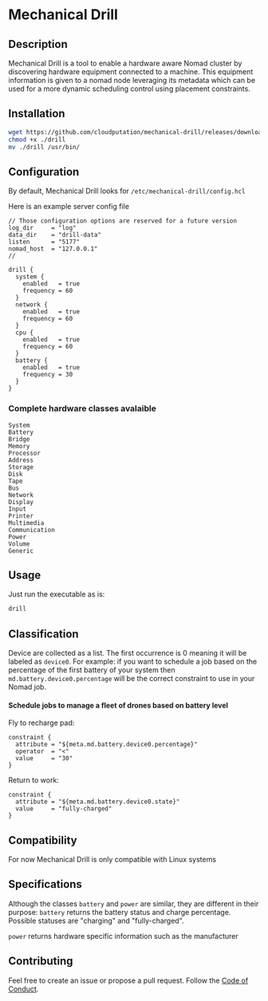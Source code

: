 # Mechanical Drill


## Description
Mechanical Drill is a tool to enable a hardware aware Nomad cluster by discovering hardware equipment connected to a machine. This equipment information is given to a nomad node leveraging its metadata which can be used for a more dynamic scheduling control using placement constraints.


## Installation
```bash
wget https://github.com/cloudputation/mechanical-drill/releases/download/${RELEASE}/mechanical-drill -O ./drill
chmod +x ./drill
mv ./drill /usr/bin/
```

## Configuration
By default, Mechanical Drill looks for `/etc/mechanical-drill/config.hcl`

Here is an example server config file
```hcl
// Those configuration options are reserved for a future version
log_dir     = "log"
data_dir    = "drill-data"
listen      = "5177"
nomad_host  = "127.0.0.1"
//

drill {
  system {
    enabled   = true
    frequency = 60
  }
  network {
    enabled   = true
    frequency = 60
  }
  cpu {
    enabled   = true
    frequency = 60
  }
  battery {
    enabled   = true
    frequency = 30
  }
}
```

### Complete hardware classes avalaible
`System`<br>
`Battery`<br>
`Bridge`<br>
`Memory`<br>
`Processor`<br>
`Address`<br>
`Storage`<br>
`Disk`<br>
`Tape`<br>
`Bus`<br>
`Network`<br>
`Display`<br>
`Input`<br>
`Printer`<br>
`Multimedia`<br>
`Communication`<br>
`Power`<br>
`Volume`<br>
`Generic`<br>


## Usage
Just run the executable as is:
```bash
drill
```

## Classification
Device are collected as a list. The first occurrence is 0 meaning it will be labeled as `device0`. For example: if you want to schedule a job based on the percentage of the first battery of your system then `md.battery.device0.percentage` will be the correct constraint to use in your Nomad job.

#### Schedule jobs to manage a fleet of drones based on battery level
Fly to recharge pad:
```hcl
constraint {
  attribute = "${meta.md.battery.device0.percentage}"
  operator  = "<"
  value     = "30"
}
```

Return to work:
```hcl
constraint {
  attribute = "${meta.md.battery.device0.state}"
  value     = "fully-charged"
}
```

## Compatibility
For now Mechanical Drill is only compatible with Linux systems

## Specifications
Although the classes `battery` and `power` are similar, they are different in their purpose:
`battery` returns the battery status and charge percentage. Possible statuses are "charging" and "fully-charged".

`power` returns hardware specific information such as the manufacturer

## Contributing
Feel free to create an issue or propose a pull request.
Follow the [Code of Conduct](CODE_OF_CONDUCT.md).
